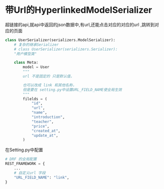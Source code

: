 # 带Url的HyperlinkedModelSerializer

超链接的api,就api中返回的json数据中,有url,还能点击对应的对应的url ,跳转到对应的页面

```python
class UserSerializer(serializers.ModelSerializer):
    # 复杂的继承Serializer
    # class UserSerializer(serializers.Serializer):
    "用户模型类"

    class Meta:
        model = User
        """
        url 不是固定的 只是默认值，

        也可以改成 link 和其他名称，
        但是要在 setting.py中设置URL_FIELD_NAME使全局生效
        """
        filelds = (
            "id",
            "url",
            "name",
            "introduction",
            "teacher",
            "price",
            "created_at",
            "update_at",
        )
```

在Setting.py中配置
```python
# DRF 的全局配置
REST_FRAMEWORK = {
    ...
    # 自定义url 字段
    "URL_FIELD_NAME": "link",
}

```
